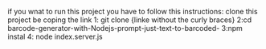 if you wnat to run this project you have to follow this instructions:
clone this project be coping the link 
1: git clone {linke without the curly braces}
2:cd barcode-generator-with-Nodejs-prompt-just-text-to-barcoded-
3:npm instal 
4: node index.server.js
